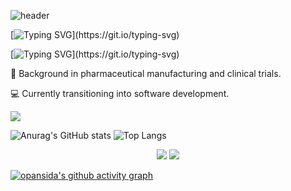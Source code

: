 ![header](https://capsule-render.vercel.app/api?type=slice&color=0D6A4F&height=120&section=header)


[![Typing SVG](https://readme-typing-svg.demolab.com?font=Fira+Code&pause=1001&color=36A162&background=9FA3AA00&center=true&vCenter=true&multiline=true&width=435&lines=Hey%2C+Hey+!)](https://git.io/typing-svg)

[![Typing SVG](https://readme-typing-svg.demolab.com?font=Fira+Code&pause=1001&color=36A162&background=9FA3AA00&center=true&vCenter=true&multiline=true&width=435&lines=This+is+Sida+Pan+.)](https://git.io/typing-svg)


💊 Background in pharmaceutical manufacturing and clinical trials.

💻 Currently transitioning into software development.


![](https://raw.githubusercontent.com/opansida/opansida/main/dist/github-contribution-grid-snake.svg)





![Anurag's GitHub stats](https://github-readme-stats.vercel.app/api?username=opansida&theme=shadow_green&show_icons=true) 
![Top Langs](https://github-readme-stats.vercel.app/api/top-langs/?username=opansida&layout=compact)

<div align="center">
    <img  src="https://github-readme-streak-stats.herokuapp.com/?user=opansida" />
    <img  src="https://github-profile-trophy.vercel.app/?username=opansida" />
</div>


[![opansida's github activity graph](https://github-readme-activity-graph.vercel.app/graph?username=opansida&theme=github-compact)](https://github.com/opansida/github-readme-activity-graph)





